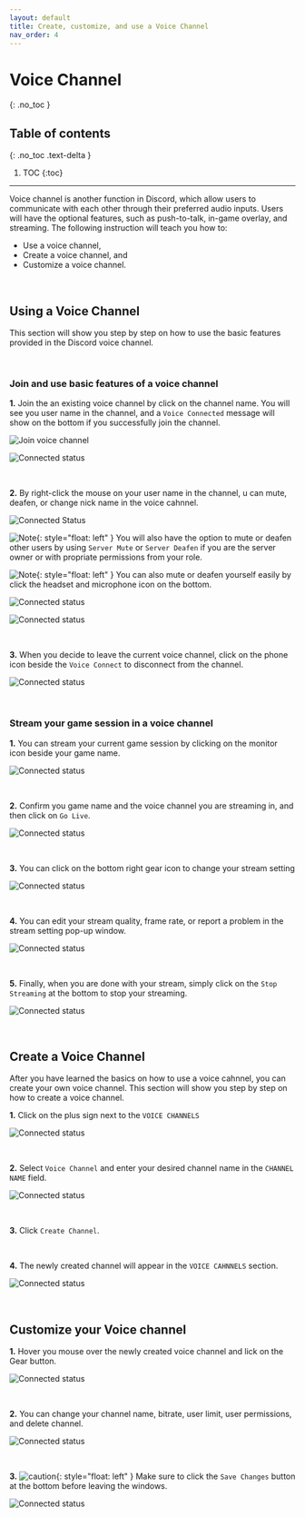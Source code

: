 ```yaml
---
layout: default
title: Create, customize, and use a Voice Channel
nav_order: 4
---
```


# Voice Channel
{: .no_toc }

## Table of contents
{: .no_toc .text-delta }

1. TOC
{:toc}

---
Voice channel is another function in Discord, which allow users to communicate with each other through their preferred audio inputs. Users will have the optional features, such as push-to-talk, in-game overlay, and streaming. The following instruction will teach you how to:

- Use a voice channel,
- Create a voice channel, and
- Customize a voice channel.

<br />

## Using a Voice Channel

This section will show you step by step on how to use the basic features provided in the Discord voice channel.

<br />

### Join and use basic features of a voice channel

**1.** Join the an existing voice channel by click on the channel name. You will see you user name in the channel, and a `Voice Connected` message will show on the bottom if you successfully join the channel.

![Join voice channel](https://github.com/bobsmithliu/discordfordummies/blob/gh-pages/assets/images/comm-user-doc-pic/voice-channel-use-1.PNG?raw=true)

![Connected status](https://github.com/bobsmithliu/discordfordummies/blob/gh-pages/assets/images/comm-user-doc-pic/voice-channel-use-3.PNG?raw=true)

<br />

**2.** By right-click the mouse on your user name in the channel, u can mute, deafen, or change nick name in the voice cahnnel. 

![Connected Status](https://github.com/bobsmithliu/discordfordummies/blob/gh-pages/assets/images/comm-user-doc-pic/voice-channel-use-2.PNG?raw=true)
    
![Note](https://github.com/bobsmithliu/discordfordummies/blob/gh-pages/assets/images/comm-user-doc-pic/note.png?raw=true){: style="float: left" } You will also have the option to mute or deafen other users by using `Server Mute` or `Server Deafen` if you are the server owner or with propriate permissions from your role.

![Note](https://github.com/bobsmithliu/discordfordummies/blob/gh-pages/assets/images/comm-user-doc-pic/note.png?raw=true){: style="float: left" } You can also mute or deafen yourself easily by click the headset and microphone icon on the bottom.

![Connected status](https://github.com/bobsmithliu/discordfordummies/blob/gh-pages/assets/images/comm-user-doc-pic/voice-channel-use-4.PNG?raw=true)  


![Connected status](https://github.com/bobsmithliu/discordfordummies/blob/gh-pages/assets/images/comm-user-doc-pic/voice-channel-use-5.PNG?raw=true)

<br />

**3.** When you decide to leave the current voice channel, click on the phone icon beside the `Voice Connect` to disconnect from the channel.

![Connected status](https://github.com/bobsmithliu/discordfordummies/blob/gh-pages/assets/images/comm-user-doc-pic/voice-channel-use-10.PNG?raw=true)

<br />

### Stream your game session in a voice channel

**1.** You can stream your current game session by clicking on the monitor icon beside your game name.

![Connected status](https://github.com/bobsmithliu/discordfordummies/blob/gh-pages/assets/images/comm-user-doc-pic/voice-channel-use-6.PNG?raw=true)

<br />

**2.** Confirm you game name and the voice channel you are streaming in, and then click on `Go Live`.

![Connected status](https://github.com/bobsmithliu/discordfordummies/blob/gh-pages/assets/images/comm-user-doc-pic/voice-channel-use-7.PNG?raw=true)

<br />

**3.** You can click on the bottom right gear icon to change your stream setting
    
![Connected status](https://github.com/bobsmithliu/discordfordummies/blob/gh-pages/assets/images/comm-user-doc-pic/voice-channel-use-8.PNG?raw=true)

<br />

**4.** You can edit your stream quality, frame rate, or report a problem in the stream setting pop-up window.

![Connected status](https://github.com/bobsmithliu/discordfordummies/blob/gh-pages/assets/images/comm-user-doc-pic/voice-channel-use-9.PNG?raw=true)

<br />

**5.** Finally, when you are done with your stream, simply click on the `Stop Streaming` at the bottom to stop your streaming.

![Connected status](https://github.com/bobsmithliu/discordfordummies/blob/gh-pages/assets/images/comm-user-doc-pic/voice-channel-use-10.PNG?raw=true)

<br />

## Create a Voice Channel

After you have learned the basics on how to use a voice cahnnel, you can create your own voice channel. This section will show you step by step on how to create a voice channel.

**1.** Click on the plus sign next to the `VOICE CHANNELS`

![Connected status](https://github.com/bobsmithliu/discordfordummies/blob/gh-pages/assets/images/comm-user-doc-pic/voice-channel-create-1.PNG?raw=true)

<br />

**2.** Select `Voice Channel` and enter your desired channel name in the `CHANNEL NAME` field.

![Connected status](https://github.com/bobsmithliu/discordfordummies/blob/gh-pages/assets/images/comm-user-doc-pic/voice-channel-create-2.PNG?raw=true)

<br />

**3.** Click `Create Channel`.

<br />

**4.** The newly created channel will appear in the `VOICE CAHNNELS` section.

![Connected status](https://github.com/bobsmithliu/discordfordummies/blob/gh-pages/assets/images/comm-user-doc-pic/voice-channel-create-3.PNG?raw=true)

<br />

## Customize your Voice channel

**1.** Hover you mouse over the newly created voice channel and lick on the Gear button.

![Connected status](https://github.com/bobsmithliu/discordfordummies/blob/gh-pages/assets/images/comm-user-doc-pic/voice-channel-customize-2.PNG?raw=true)

<br />

**2.** You can change your channel name, bitrate,  user limit, user permissions, and delete channel.

![Connected status](https://github.com/bobsmithliu/discordfordummies/blob/gh-pages/assets/images/comm-user-doc-pic/voice-channel-customize-1.PNG?raw=true)

<br />

**3.** ![caution](https://github.com/bobsmithliu/discordfordummies/blob/gh-pages/assets/images/comm-user-doc-pic/caution.png?raw=true){: style="float: left" } Make sure to click the `Save Changes` button at the bottom before leaving the windows.

![Connected status](https://github.com/bobsmithliu/discordfordummies/blob/gh-pages/assets/images/comm-user-doc-pic/voice-channel-customize-3.PNG?raw=true)
